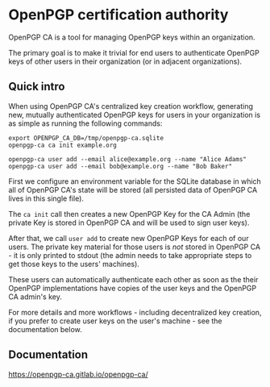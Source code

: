# OpenPGP certification authority

OpenPGP CA is a tool for managing OpenPGP keys within an organization.

The primary goal is to make it trivial for end users to authenticate
OpenPGP keys of other users in their organization (or in adjacent
organizations).

## Quick intro

When using OpenPGP CA's centralized key creation workflow, generating
new, mutually authenticated OpenPGP keys for users in your organization is
as simple as running the following commands:

```
export OPENPGP_CA_DB=/tmp/openpgp-ca.sqlite
openpgp-ca ca init example.org 

openpgp-ca user add --email alice@example.org --name "Alice Adams"
openpgp-ca user add --email bob@example.org --name "Bob Baker"
```

First we configure an environment variable for the SQLite database in which
all of OpenPGP CA's state will be stored (all persisted data of OpenPGP CA
lives in this single file).

The `ca init` call then creates a new OpenPGP Key for the CA Admin (the
private Key is stored in OpenPGP CA and will be used to sign user keys).

After that, we call `user add` to create new OpenPGP Keys for each of our
users.
The private key material for those users is *not* stored in OpenPGP CA - it
is only printed to stdout (the admin needs to take appropriate steps to get
those keys to the users' machines).

These users can automatically authenticate each other as soon as the
their OpenPGP implementations have copies of the user keys and the OpenPGP
CA admin's key.

For more details and more workflows - including decentralized key
creation, if you prefer to create user keys on the user's machine - see the
documentation below.


## Documentation

https://openpgp-ca.gitlab.io/openpgp-ca/
